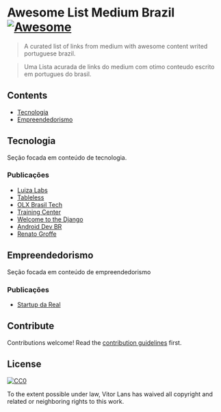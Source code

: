 # Awesome List Medium Brazil [![Awesome](https://cdn.rawgit.com/sindresorhus/awesome/d7305f38d29fed78fa85652e3a63e154dd8e8829/media/badge.svg)](https://github.com/sindresorhus/awesome)

> A curated list of links from medium with awesome content writed portuguese brazil.

> Uma Lista acurada de links do medium com otimo conteudo escrito em portugues do brasil.


## Contents

- [Tecnologia](#tecnologia)
- [Empreendedorismo](#empreendedorismo)

## Tecnologia

Seção focada em conteúdo de tecnologia.

### Publicações

- [Luiza Labs](https://medium.com/luizalabs)
- [Tableless](https://medium.com/tableless)
- [OLX Brasil Tech](https://medium.com/olxbr-tech)
- [Training Center](https://medium.com/trainingcenter)
- [Welcome to the Django](https://medium.com/welcome-to-the-django)
- [Android Dev BR](https://medium.com/android-dev-br)
- [Renato Groffe](https://medium.com/@renato.groffe)


## Empreendedorismo

Seção focada em conteúdo de empreendedorismo

### Publicações

- [Startup da Real](https://medium.com/startup-da-real)



## Contribute

Contributions welcome! Read the [contribution guidelines](contributing.md) first.


## License

[![CC0](http://mirrors.creativecommons.org/presskit/buttons/88x31/svg/cc-zero.svg)](http://creativecommons.org/publicdomain/zero/1.0)

To the extent possible under law, Vitor Lans has waived all copyright and
related or neighboring rights to this work.
